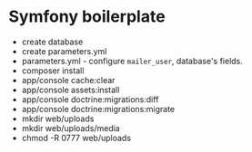 Symfony boilerplate
==========

* create database
* create parameters.yml
* parameters.yml - configure ```mailer_user```, database's fields.
* composer install
* app/console cache:clear
* app/console assets:install
* app/console doctrine:migrations:diff
* app/console doctrine:migrations:migrate
* mkdir web/uploads
* mkdir web/uploads/media
* chmod -R 0777 web/uploads
